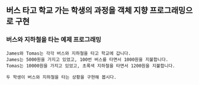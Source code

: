 ## 버스 타고 학교 가는 학생의 과정을 객체 지향 프로그래밍으로 구현

### 버스와 지하철을 타는 예제 프로그래밍

```
James와 Tomas는 각각 버스와 지하철을 타고 학교에 갑니다.
James는 5000원을 가지고 있었고, 100번 버스를 타면서 1000원을 지불합니다.
Tomas는 10000원을 가지고 있었고, 초록색 지하철을 타면서 1200원을 지불합니다.

두 학생이 버스와 지하철을 타는 상황을 구현해 봅시다.

```